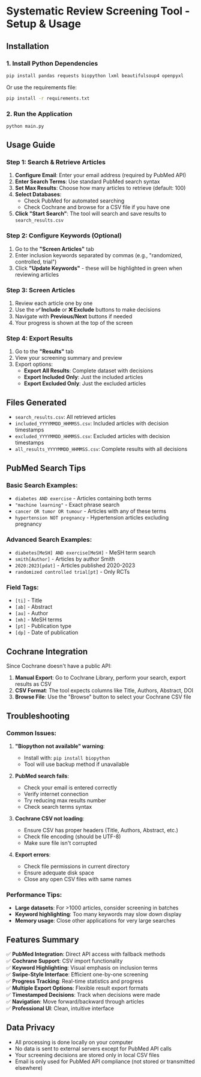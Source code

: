 # Systematic Review Screening Tool - Setup & Usage

## Installation

### 1. Install Python Dependencies
```bash
pip install pandas requests biopython lxml beautifulsoup4 openpyxl
```

Or use the requirements file:
```bash
pip install -r requirements.txt
```

### 2. Run the Application
```bash
python main.py
```

## Usage Guide

### Step 1: Search & Retrieve Articles

1. **Configure Email**: Enter your email address (required by PubMed API)
2. **Enter Search Terms**: Use standard PubMed search syntax
3. **Set Max Results**: Choose how many articles to retrieve (default: 100)
4. **Select Databases**: 
   - Check PubMed for automated searching
   - Check Cochrane and browse for a CSV file if you have one
5. **Click "Start Search"**: The tool will search and save results to `search_results.csv`

### Step 2: Configure Keywords (Optional)

1. Go to the **"Screen Articles"** tab
2. Enter inclusion keywords separated by commas (e.g., "randomized, controlled, trial")
3. Click **"Update Keywords"** - these will be highlighted in green when reviewing articles

### Step 3: Screen Articles

1. Review each article one by one
2. Use the **✅ Include** or **❌ Exclude** buttons to make decisions
3. Navigate with **Previous/Next** buttons if needed
4. Your progress is shown at the top of the screen

### Step 4: Export Results

1. Go to the **"Results"** tab
2. View your screening summary and preview
3. Export options:
   - **Export All Results**: Complete dataset with decisions
   - **Export Included Only**: Just the included articles
   - **Export Excluded Only**: Just the excluded articles

## Files Generated

- `search_results.csv`: All retrieved articles
- `included_YYYYMMDD_HHMMSS.csv`: Included articles with decision timestamps
- `excluded_YYYYMMDD_HHMMSS.csv`: Excluded articles with decision timestamps
- `all_results_YYYYMMDD_HHMMSS.csv`: Complete results with all decisions

## PubMed Search Tips

### Basic Search Examples:
- `diabetes AND exercise` - Articles containing both terms
- `"machine learning"` - Exact phrase search
- `cancer OR tumor OR tumour` - Articles with any of these terms
- `hypertension NOT pregnancy` - Hypertension articles excluding pregnancy

### Advanced Search Examples:
- `diabetes[MeSH] AND exercise[MeSH]` - MeSH term search
- `smith[Author]` - Articles by author Smith
- `2020:2023[pdat]` - Articles published 2020-2023
- `randomized controlled trial[pt]` - Only RCTs

### Field Tags:
- `[ti]` - Title
- `[ab]` - Abstract  
- `[au]` - Author
- `[mh]` - MeSH terms
- `[pt]` - Publication type
- `[dp]` - Date of publication

## Cochrane Integration

Since Cochrane doesn't have a public API:

1. **Manual Export**: Go to Cochrane Library, perform your search, export results as CSV
2. **CSV Format**: The tool expects columns like Title, Authors, Abstract, DOI
3. **Browse File**: Use the "Browse" button to select your Cochrane CSV file

## Troubleshooting

### Common Issues:

1. **"Biopython not available" warning**:
   - Install with: `pip install biopython`
   - Tool will use backup method if unavailable

2. **PubMed search fails**:
   - Check your email is entered correctly
   - Verify internet connection
   - Try reducing max results number
   - Check search terms syntax

3. **Cochrane CSV not loading**:
   - Ensure CSV has proper headers (Title, Authors, Abstract, etc.)
   - Check file encoding (should be UTF-8)
   - Make sure file isn't corrupted

4. **Export errors**:
   - Check file permissions in current directory
   - Ensure adequate disk space
   - Close any open CSV files with same names

### Performance Tips:

- **Large datasets**: For >1000 articles, consider screening in batches
- **Keyword highlighting**: Too many keywords may slow down display
- **Memory usage**: Close other applications for very large searches

## Features Summary

✅ **PubMed Integration**: Direct API access with fallback methods  
✅ **Cochrane Support**: CSV import functionality  
✅ **Keyword Highlighting**: Visual emphasis on inclusion terms  
✅ **Swipe-Style Interface**: Efficient one-by-one screening  
✅ **Progress Tracking**: Real-time statistics and progress  
✅ **Multiple Export Options**: Flexible result export formats  
✅ **Timestamped Decisions**: Track when decisions were made  
✅ **Navigation**: Move forward/backward through articles  
✅ **Professional UI**: Clean, intuitive interface

## Data Privacy

- All processing is done locally on your computer
- No data is sent to external servers except for PubMed API calls
- Your screening decisions are stored only in local CSV files
- Email is only used for PubMed API compliance (not stored or transmitted elsewhere)
